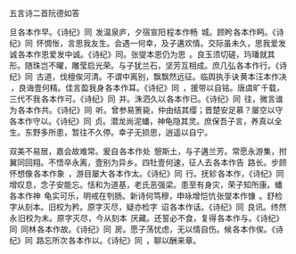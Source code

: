 五言诗二首阮德如答

  

旦 各本作早。《诗纪》同  发温泉庐，夕宿宣阳 程本作畅  城。顾盻 各本作眄。《诗纪》同  怀惆怅，言思我友生。会遇一何幸，及子遘欢情。交际虽未久，思我爱发诚 各本作恩爱发中诚。《诗纪》同。张燮本恩仍为思  。良玉须切磋，玙璠就其形。随珠岂不曜，雕莹启光荣。与子犹兰石，坚芳互相成。庶几弘 各本作行。《诗纪》同  古道，伐檀俟河清。不谓中离别，飘飘然远征。临舆执手诀 黄本汪本作决  ，良诲壹何精。佳言盈我身 各本作耳。《诗纪》同  ，援带以自铭。唐虞旷千载，三代不我 各本作可。《诗纪》同  并。洙泗久以 各本作已。《诗纪》同  往，微言谁为 各本作共。《诗纪》同  听。曾参易箦毙，仲由结其缨；晋楚安足慕？屡空以守 各本作守以。《诗纪》同  贞。潜龙尚泥蟠，神龟隐其灵。庶保吾子言，养真以全生。东野多所患，暂往不久停。幸子无损思，逍遥以自宁。

双美不易居，嘉会故难常。爰自 各本作处  憩斯土，与子遘兰芳。常愿永游集，拊翼同回翔。不悟卒永离，壹别为异乡。四牡壹何速，征人去 各本作告  路长。步顾怀想像 各本作象  ，游目屡大 各本作太。《诗纪》同  行。抚轸 各本作，《诗纪》同  增叹息，念子安能忘。恬和为道基，老氏恶强梁。患至有身灾，荣子知所康。蟠 各本作神  龟实可乐，明戒在刳肠。新诗何笃穆，申咏增恺忼 张燮本作慷  。舒检 字从刻本。旧校为矜。原字灭尽，疑亦检字  诏 各本作话。《诗纪》同  良讯。终然永 旧校为未。原字灭尽，今从刻本  厌藏。还誓必不食，复得 各本作与。《诗纪》同  同林 各本作故。《诗纪》同  房。愿子荡忧虑，无以情自伤。候 各本作俟。《诗纪》同  路忘所次 各本作以。《诗纪》同  ，聊以酬来章。